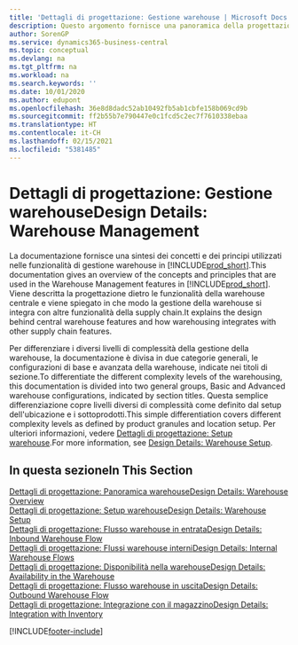 ```yaml
---
title: 'Dettagli di progettazione: Gestione warehouse | Microsoft Docs'
description: Questo argomento fornisce una panoramica della progettazione, dei concetti e dei principi alla base delle funzionalità di gestione warehouse in Business Central.
author: SorenGP
ms.service: dynamics365-business-central
ms.topic: conceptual
ms.devlang: na
ms.tgt_pltfrm: na
ms.workload: na
ms.search.keywords: ''
ms.date: 10/01/2020
ms.author: edupont
ms.openlocfilehash: 36e8d8dadc52ab10492fb5ab1cbfe158b069cd9b
ms.sourcegitcommit: ff2b55b7e790447e0c1fcd5c2ec7f7610338ebaa
ms.translationtype: HT
ms.contentlocale: it-CH
ms.lasthandoff: 02/15/2021
ms.locfileid: "5381485"
---
```

# <a name="design-details-warehouse-management"></a><span data-ttu-id="79a01-103">Dettagli di progettazione: Gestione warehouse</span><span class="sxs-lookup"><span data-stu-id="79a01-103">Design Details: Warehouse Management</span></span>
<span data-ttu-id="79a01-104">La documentazione fornisce una sintesi dei concetti e dei principi utilizzati nelle funzionalità di gestione warehouse in [!INCLUDE[prod_short](includes/prod_short.md)].</span><span class="sxs-lookup"><span data-stu-id="79a01-104">This documentation gives an overview of the concepts and principles that are used in the Warehouse Management features in [!INCLUDE[prod_short](includes/prod_short.md)].</span></span> <span data-ttu-id="79a01-105">Viene descritta la progettazione dietro le funzionalità della warehouse centrale e viene spiegato in che modo la gestione della warehouse si integra con altre funzionalità della supply chain.</span><span class="sxs-lookup"><span data-stu-id="79a01-105">It explains the design behind central warehouse features and how warehousing integrates with other supply chain features.</span></span>  

<span data-ttu-id="79a01-106">Per differenziare i diversi livelli di complessità della gestione della warehouse, la documentazione è divisa in due categorie generali, le configurazioni di base e avanzata della warehouse, indicate nei titoli di sezione.</span><span class="sxs-lookup"><span data-stu-id="79a01-106">To differentiate the different complexity levels of the warehousing, this documentation is divided into two general groups, Basic and Advanced warehouse configurations, indicated by section titles.</span></span> <span data-ttu-id="79a01-107">Questa semplice differenziazione copre livelli diversi di complessità come definito dal setup dell'ubicazione e i sottoprodotti.</span><span class="sxs-lookup"><span data-stu-id="79a01-107">This simple differentiation covers different complexity levels as defined by product granules and location setup.</span></span> <span data-ttu-id="79a01-108">Per ulteriori informazioni, vedere [Dettagli di progettazione: Setup warehouse](design-details-warehouse-setup.md).</span><span class="sxs-lookup"><span data-stu-id="79a01-108">For more information, see [Design Details: Warehouse Setup](design-details-warehouse-setup.md).</span></span>  

## <a name="in-this-section"></a><span data-ttu-id="79a01-109">In questa sezione</span><span class="sxs-lookup"><span data-stu-id="79a01-109">In This Section</span></span>  
[<span data-ttu-id="79a01-110">Dettagli di progettazione: Panoramica warehouse</span><span class="sxs-lookup"><span data-stu-id="79a01-110">Design Details: Warehouse Overview</span></span>](design-details-warehouse-overview.md)  
[<span data-ttu-id="79a01-111">Dettagli di progettazione: Setup warehouse</span><span class="sxs-lookup"><span data-stu-id="79a01-111">Design Details: Warehouse Setup</span></span>](design-details-warehouse-setup.md)  
[<span data-ttu-id="79a01-112">Dettagli di progettazione: Flusso warehouse in entrata</span><span class="sxs-lookup"><span data-stu-id="79a01-112">Design Details: Inbound Warehouse Flow</span></span>](design-details-inbound-warehouse-flow.md)  
[<span data-ttu-id="79a01-113">Dettagli di progettazione: Flussi warehouse interni</span><span class="sxs-lookup"><span data-stu-id="79a01-113">Design Details: Internal Warehouse Flows</span></span>](design-details-internal-warehouse-flows.md)  
[<span data-ttu-id="79a01-114">Dettagli di progettazione: Disponibilità nella warehouse</span><span class="sxs-lookup"><span data-stu-id="79a01-114">Design Details: Availability in the Warehouse</span></span>](design-details-availability-in-the-warehouse.md)  
[<span data-ttu-id="79a01-115">Dettagli di progettazione: Flusso warehouse in uscita</span><span class="sxs-lookup"><span data-stu-id="79a01-115">Design Details: Outbound Warehouse Flow</span></span>](design-details-outbound-warehouse-flow.md)  
[<span data-ttu-id="79a01-116">Dettagli di progettazione: Integrazione con il magazzino</span><span class="sxs-lookup"><span data-stu-id="79a01-116">Design Details: Integration with Inventory</span></span>](design-details-integration-with-inventory.md)


[!INCLUDE[footer-include](includes/footer-banner.md)]